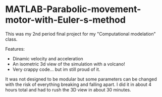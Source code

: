 # MATLAB-Parabolic-movement-motor-with-Euler-s-method
This was my 2nd period final project for my "Computational modelation" class.

Features:
- Dinamic velocity and acceleration
- An isometric 3d view of the simulation with a volcano!
- Very crappy code... but im still proud of it.

It was not designed to be modular but some parameters can be changed with the risk of everything breaking and falling apart.
I did it in about 4 hours total and had to rush the 3D view in about 30 minutes.
